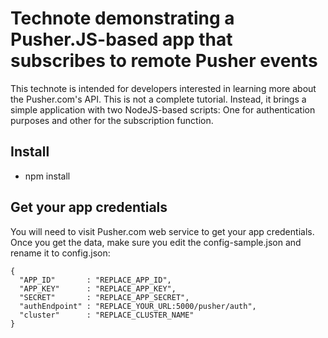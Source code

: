 # Technote demonstrating a Pusher.JS-based app that subscribes to remote Pusher events

This technote is intended for developers interested in learning more about the Pusher.com's API. This is not a complete tutorial. Instead, it brings a simple application with two NodeJS-based scripts: One for authentication purposes and other for the subscription function.

## Install

* npm install

## Get your app credentials

You will need to visit Pusher.com web service to get your app credentials. Once you get the data, make sure you edit the config-sample.json and rename it to config.json:

```
{
  "APP_ID"       : "REPLACE_APP_ID",
  "APP_KEY"      : "REPLACE_APP_KEY",
  "SECRET"       : "REPLACE_APP_SECRET",
  "authEndpoint" : "REPLACE_YOUR_URL:5000/pusher/auth",
  "cluster"      : "REPLACE_CLUSTER_NAME"
}
```
